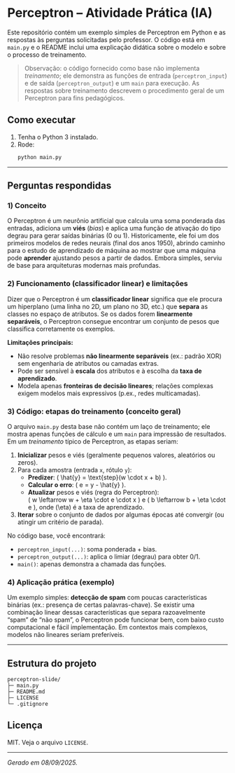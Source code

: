# Perceptron – Atividade Prática (IA)

Este repositório contém um exemplo simples de Perceptron em Python e as respostas às perguntas solicitadas pelo professor. O código está em `main.py` e o README inclui uma explicação didática sobre o modelo e sobre o processo de treinamento.

> Observação: o código fornecido como base não implementa *treinamento*; ele demonstra as funções de entrada (`perceptron_input`) e de saída (`perceptron_output`) e um `main` para execução. As respostas sobre treinamento descrevem o procedimento geral de um Perceptron para fins pedagógicos.

## Como executar
1. Tenha o Python 3 instalado.
2. Rode:
   ```bash
   python main.py
   ```

---

## Perguntas respondidas

### 1) Conceito
O Perceptron é um neurônio artificial que calcula uma soma ponderada das entradas, adiciona um **viés** (*bias*) e aplica uma função de ativação do tipo degrau para gerar saídas binárias (0 ou 1). Historicamente, ele foi um dos primeiros modelos de redes neurais (final dos anos 1950), abrindo caminho para o estudo de aprendizado de máquina ao mostrar que uma máquina pode **aprender** ajustando pesos a partir de dados. Embora simples, serviu de base para arquiteturas modernas mais profundas.

### 2) Funcionamento (classificador linear) e limitações
Dizer que o Perceptron é um **classificador linear** significa que ele procura um hiperplano (uma linha no 2D, um plano no 3D, etc.) que **separa** as classes no espaço de atributos. Se os dados forem **linearmente separáveis**, o Perceptron consegue encontrar um conjunto de pesos que classifica corretamente os exemplos.
  
**Limitações principais:**
- Não resolve problemas **não linearmente separáveis** (ex.: padrão XOR) sem engenharia de atributos ou camadas extras.
- Pode ser sensível à **escala** dos atributos e à escolha da **taxa de aprendizado**.
- Modela apenas **fronteiras de decisão lineares**; relações complexas exigem modelos mais expressivos (p.ex., redes multicamadas).

### 3) Código: etapas do treinamento (conceito geral)
O arquivo `main.py` desta base não contém um laço de treinamento; ele mostra apenas funções de cálculo e um `main` para impressão de resultados. Em um *treinamento* típico de Perceptron, as etapas seriam:
1. **Inicializar** pesos e viés (geralmente pequenos valores, aleatórios ou zeros).
2. Para cada amostra (entrada `x`, rótulo `y`):
   - **Predizer**: \( \hat{y} = \text{step}(w \cdot x + b) \).
   - **Calcular o erro**: \( e = y - \hat{y} \).
   - **Atualizar** pesos e viés (regra do Perceptron):  
     \( w \leftarrow w + \eta \cdot e \cdot x \) e \( b \leftarrow b + \eta \cdot e \), onde \(\eta\) é a taxa de aprendizado.
3. **Iterar** sobre o conjunto de dados por algumas épocas até convergir (ou atingir um critério de parada).

No código base, você encontrará:
- `perceptron_input(...)`: soma ponderada + bias.
- `perceptron_output(...)`: aplica o limiar (degrau) para obter 0/1.
- `main()`: apenas demonstra a chamada das funções.

### 4) Aplicação prática (exemplo)
Um exemplo simples: **detecção de spam** com poucas características binárias (ex.: presença de certas palavras-chave). Se existir uma combinação linear dessas características que separa razoavelmente “spam” de “não spam”, o Perceptron pode funcionar bem, com baixo custo computacional e fácil implementação. Em contextos mais complexos, modelos não lineares seriam preferíveis.

---

## Estrutura do projeto
```
perceptron-slide/
├─ main.py
├─ README.md
├─ LICENSE
└─ .gitignore
```

## Licença
MIT. Veja o arquivo `LICENSE`.

---

*Gerado em 08/09/2025.*
